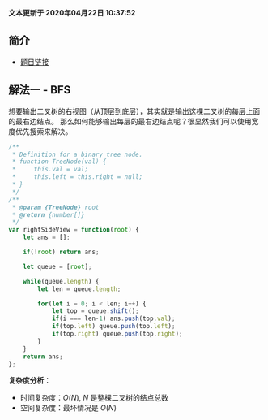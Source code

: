 **文本更新于 2020年04月22日 10:37:52**
## 简介
- [题目链接](https://leetcode-cn.com/problems/binary-tree-right-side-view/)

## 解法一 - BFS
想要输出二叉树的右视图（从顶层到底层），其实就是输出这棵二叉树的每层上面的最右边结点。
那么如何能够输出每层的最右边结点呢？很显然我们可以使用宽度优先搜索来解决。

```javascript
/**
 * Definition for a binary tree node.
 * function TreeNode(val) {
 *     this.val = val;
 *     this.left = this.right = null;
 * }
 */
/**
 * @param {TreeNode} root
 * @return {number[]}
 */
var rightSideView = function(root) {
    let ans = [];

    if(!root) return ans;

    let queue = [root];

    while(queue.length) {
        let len = queue.length;

        for(let i = 0; i < len; i++) {
            let top = queue.shift();
            if(i === len-1) ans.push(top.val);
            if(top.left) queue.push(top.left);
            if(top.right) queue.push(top.right);
        }
    }
    return ans;
};
```
**复杂度分析**：
- 时间复杂度：$O(N)$, $N$ 是整棵二叉树的结点总数
- 空间复杂度：最坏情况是 $O(N)$

